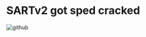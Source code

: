 # SARTv2 got sped cracked
![github](https://user-images.githubusercontent.com/79816938/232968511-b2376249-493d-421d-97d1-93335c7fa2cb.png)




